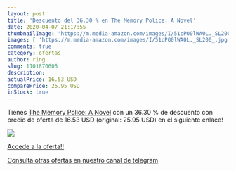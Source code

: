 ```yaml
---
layout: post
title: 'Descuento del 36.30 % en The Memory Police: A Novel'
date: 2020-04-07 21:17:55
thumbnailImage: 'https://m.media-amazon.com/images/I/51cPO0lWA0L._SL200_.jpg'
images: [ 'https://m.media-amazon.com/images/I/51cPO0lWA0L._SL200_.jpg' ]
comments: true
category: ofertas
author: ring
slug: 1101870605
description:
actualPrice: 16.53 USD
comparePrice: 25.95 USD
inStock: true
---
```


Tienes [The Memory Police: A Novel](https://www.amazon.com/dp/1101870605/?tag=redken08-20) con un 36.30 % de descuento con precio de oferta de 16.53 USD (original: 25.95 USD) en el siguiente enlace!

[![](https://m.media-amazon.com/images/I/51cPO0lWA0L._SL200_.jpg)](https://www.amazon.com/dp/1101870605/?tag=redken08-20)

[Accede a la oferta!!](https://www.amazon.com/dp/1101870605/?tag=redken08-20)

[Consulta otras ofertas en nuestro canal de telegram](https://t.me/s/ofertas25)

